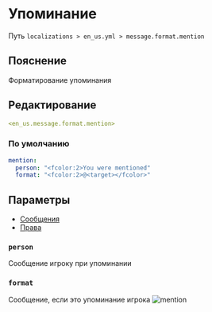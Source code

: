 # Упоминание
Путь `localizations > en_us.yml > message.format.mention`

## Пояснение
Форматирование упоминания

## Редактирование
```yaml
<en_us.message.format.mention>
```

### По умолчанию
```yaml
mention:
  person: "<fcolor:2>You were mentioned"
  format: "<fcolor:2>@<target></fcolor>"
```

## Параметры

- [Сообщения](/docs/message/format/mention/)
- [Права](/docs/permission/message/format/mention/)

### `person`

Сообщение игроку при упоминании

### `format`

Сообщение, если это упоминание игрока
![mention](/mention.png)